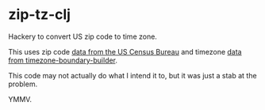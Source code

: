 # zip-tz-clj

Hackery to convert US zip code to time zone.

This uses zip code [data from the US Census Bureau](https://www.census.gov/geographies/mapping-files/time-series/geo/carto-boundary-file.html)
and timezone [data from timezone-boundary-builder](https://github.com/evansiroky/timezone-boundary-builder/releases).

This code may not actually do what I intend it to, but it was just a stab at the problem.

YMMV.

